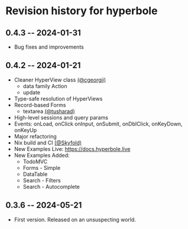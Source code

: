 # Revision history for hyperbole

## 0.4.3 -- 2024-01-31

* Bug fixes and improvements

## 0.4.2 -- 2024-01-21

* Cleaner HyperView class [(@cgeorgii)](https://github.com/cgeorgii)
  * data family Action
  * update
* Type-safe resolution of HyperViews
* Record-based Forms
  * textarea [(@tusharad)](https://github.com/tusharad)
* High-level sessions and query params
* Events: onLoad, onClick onInput, onSubmit, onDblClick, onKeyDown, onKeyUp
* Major refactoring
* Nix build and CI [(@Skyfold)](https://github.com/Skyfold)
* New Examples Live: https://docs.hyperbole.live
* New Examples Added:
  * TodoMVC
  * Forms - Simple
  * DataTable
  * Search - Filters
  * Search - Autocomplete

## 0.3.6 -- 2024-05-21

* First version. Released on an unsuspecting world.
